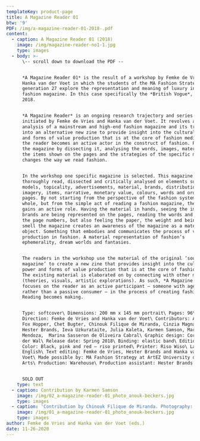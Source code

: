 ```yaml
---
templateKey: product-page
title: A Magazine Reader 01
btw: '9'
PDF: /img/a-magazine-reader-01-2018-.pdf
content:
  - caption: A Magazine Reader 01 (2018)
    image: /img/magazine-reader-no1-1.jpg
    type: images
  - body: >-
      \-- scroll down to download the PDF --


      *A Magazine Reader 01* is the result of a workshop by Femke de Vries and
      Hanka van der Voet in which the students of the MA Fashion Strategy
      generation 27 explore the representation and meaning of luxury in the
      fashion magazine. In this case specifically the *British Vogue*, February
      2018.


      *A Magazine Reader* is an ongoing research trajectory and series of zines
      initiated by Femke de Vries and Hanka van der Voet. It revolves around the
      analysis of a mainstream and high-end fashion magazine and its translation
      into an alternative new zine to provide insight into the cultural power
      and forms of value production that is at the core of fashion media. In it,
      the reader becomes an active actor in the construct of fashion. Re-reading
      the magazine by dissecting it, analysing the words, images, materiality,
      the items shown on the pages and the strategies of the specific magazine
      changes the way we read fashion.


      In the workshop one specific magazine is selected. This magazine is
      thoroughly read, dissected and critically analysed on elements such as
      models, topicality, advertisements, material, brands, distribution,
      imagery, items, narrative, monetary value, colours, words and order of
      pages. By not starting from the perspective of the fashion system as a
      whole, but from the simple act of reading a fashion magazine, the reader
      gains an active role. Having the material in hands, seeing the images, how
      brands are being represented on the pages, reading the words and tracing
      the page numbers, but also feeling the paper, the weight and being able to
      smell the magazine creates an awareness of the magazine as a material
      object. Something that embodies and communicates the process of value
      production in fashion. A material representation of fashion’s
      ephemerality, dream worlds and fantasies.


      The readers in the workshop use the material of the original ‘source
      magazine’ to create a new zine that provides insight into the cultural
      power and forms of value production that is at the core of fashion media.
      The existing material is elaborated on by connecting with other material
      (theories, visuals, artistic explorations). As such, *A Magazine Reader*
      focuses on the reader as an active participant – someone with agency
      rather than a passive consumer – in the process of creating fashion.
      Reading becomes making.


      Type: softcover\ Dimensions: 200 mm x 145 mm portrait\ Pages: 96\ Art
      Direction: Femke de Vries and Hanka van der Voet\ Contributors: Adriana
      Fox Hopper, Chet Bugter, Chinouk Filique de Miranda, Cinzia Magnani,
      Hester Brands, Ieva Uzkurataite, Julia Kaleta, Karmen Samson, Maria Gil
      Mendoza,  Marina Sasseron de Oliveira Cabral\ Graphic design: Corine van
      der Wal\ Release date: Spring 2018\ Binding: elastic band\ Edition: 150\
      Color: Black, pink and red – riso printed\ Printer: Riso Wiso\ Language:
      English\ Text editing: Femke de Vries, Hester Brands and Hanka van der
      Voet\ Made possible by: MA Fashion Strategy at ArtEZ University of the
      Arts\ Production: Warehouse\ Production assistant: Hester Brands


      SOLD OUT
    type: text
  - caption: Contribution by Karmen Samson
    image: /img/02_a-magazine-reader-01_photo_anouk-beckers.jpg
    type: images
  - caption: 'Contribution by Chinouk Filique de Miranda. Photography: Anouk Beckers.'
    image: /img/01_a-magazine-reader-01_photo_anouk-beckers.jpg
    type: images
author: Femke de Vries and Hanka van der Voet (eds.)
date: 11-26-2020
---
```


